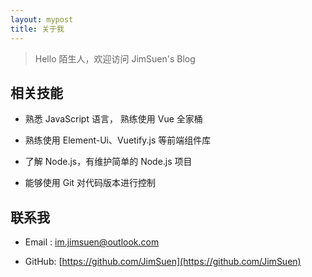 ```yaml
---
layout: mypost
title: 关于我
---
```


> Hello 陌生人，欢迎访问 JimSuen's Blog

## 相关技能

- 熟悉 JavaScript 语言， 熟练使用 Vue 全家桶

- 熟练使用 Element-Ui、Vuetify.js 等前端组件库

- 了解 Node.js，有维护简单的 Node.js 项目

- 能够使用 Git 对代码版本进行控制

## 联系我

- Email&nbsp;: [im.jimsuen@outlook.com](http://mail.qq.com/cgi-bin/qm_share?t=qm_mailme&email=YBQNAQkaBSAREU4DDw0)

- GitHub: [https://github.com/JimSuen](https://github.com/JimSuen)

